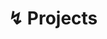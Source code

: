 ---
title: "↯ Projects"
sub_title: "Below are all major projects that I have completed up to today, details on in-progress projects, and outlines of future projects. The post date of each entry refers to the date the project was completed, some dates are approximate as I did not note down the exact date of completion before this website was made."
layout: collection+1carousel
permalink: /projects/
collection: projects
entries_layout: grid
carousels:
  - images:
    - image: /assets/projects/IMG_7892.JPG
    - image: /assets/projects/IMG_7666.JPG
    - image: /assets/projects/IMG_6009.JPG
    - image: /assets/projects/IMG-7898.png
    - image: /assets/projects/65Assembly.JPG
    - image: /assets/projects/Drawing (1).PNG
    - image: /assets/projects/Drawing (2).PNG
    - image: /assets/projects/Drawing (3).PNG
    - image: /assets/projects/Drawing (4).PNG
    - image: /assets/projects/Drawing (5).PNG
    - image: /assets/projects/Drawing (6).PNG
    - image: /assets/projects/Drawing (7).PNG
    - image: /assets/projects/Drawing (8).PNG
    - image: /assets/projects/Drawing (9).PNG
    - image: /assets/projects/Drawing (10).PNG
---